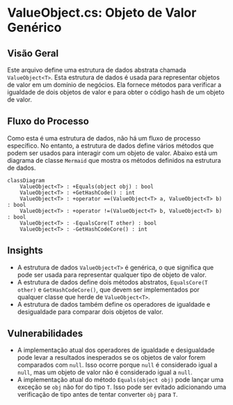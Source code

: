 # ValueObject.cs: Objeto de Valor Genérico

## Visão Geral
Este arquivo define uma estrutura de dados abstrata chamada `ValueObject<T>`. Esta estrutura de dados é usada para representar objetos de valor em um domínio de negócios. Ela fornece métodos para verificar a igualdade de dois objetos de valor e para obter o código hash de um objeto de valor.

## Fluxo do Processo
Como esta é uma estrutura de dados, não há um fluxo de processo específico. No entanto, a estrutura de dados define vários métodos que podem ser usados para interagir com um objeto de valor. Abaixo está um diagrama de classe `Mermaid` que mostra os métodos definidos na estrutura de dados.

```mermaid
classDiagram
    ValueObject<T> : +Equals(object obj) : bool
    ValueObject<T> : +GetHashCode() : int
    ValueObject<T> : +operator ==(ValueObject<T> a, ValueObject<T> b) : bool
    ValueObject<T> : +operator !=(ValueObject<T> b, ValueObject<T> b) : bool
    ValueObject<T> : -EqualsCore(T other) : bool
    ValueObject<T> : -GetHashCodeCore() : int
```

## Insights
- A estrutura de dados `ValueObject<T>` é genérica, o que significa que pode ser usada para representar qualquer tipo de objeto de valor.
- A estrutura de dados define dois métodos abstratos, `EqualsCore(T other)` e `GetHashCodeCore()`, que devem ser implementados por qualquer classe que herde de `ValueObject<T>`.
- A estrutura de dados também define os operadores de igualdade e desigualdade para comparar dois objetos de valor.

## Vulnerabilidades
- A implementação atual dos operadores de igualdade e desigualdade pode levar a resultados inesperados se os objetos de valor forem comparados com `null`. Isso ocorre porque `null` é considerado igual a `null`, mas um objeto de valor não é considerado igual a `null`.
- A implementação atual do método `Equals(object obj)` pode lançar uma exceção se `obj` não for do tipo `T`. Isso pode ser evitado adicionando uma verificação de tipo antes de tentar converter `obj` para `T`.